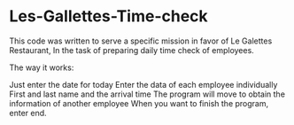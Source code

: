 # Les-Gallettes-Time-check

This code was written to serve a specific mission in favor of Le Galettes Restaurant,
In the task of preparing daily time check of employees.

The way it works:

Just enter the date for today
Enter the data of each employee individually
First and last name and the arrival time 
The program will move to obtain the information of another employee
When you want to finish the program, enter end.
